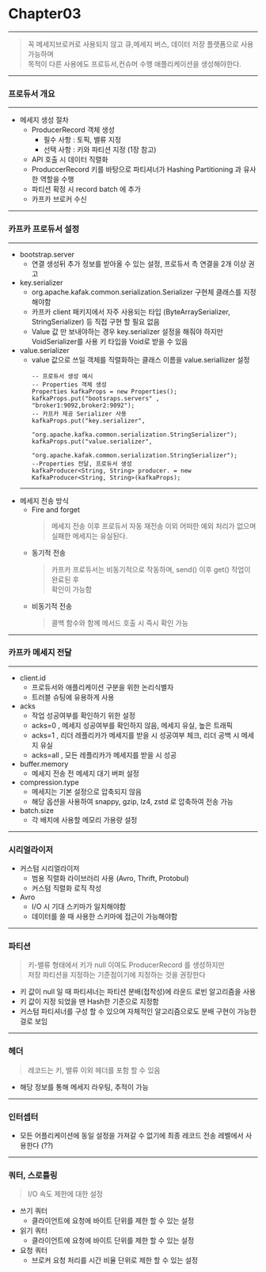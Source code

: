 # Chapter03

---
> 꼭 메세지브로커로 사용되지 않고 큐,메세지 버스, 데이터 저장 플랫폼으로 사용 가능하며   
> 목적이 다른 사용에도 프로듀서,컨슈머 수행 애플리케이션을 생성해야한다.

---
### 프로듀서 개요

---
- 메세지 생성 절차
    - ProducerRecord 객체 생성 
      - 필수 사항 : 토픽, 밸류 지정
      - 선택 사항 : 키와 파티션 지정 (1장 참고)
    - API 호출 시 데이터 직렬화
    - ProduccerRecord 키를 바탕으로 파티셔너가 Hashing Partitioning 과 유사한 역할을 수행
    - 파티션 확정 시 record batch 에 추가
    - 카프카 브로커 수신
---
### 카프카 프로듀서 설정

---

- bootstrap.server
    - 연결 생성뒤 추가 정보를 받아올 수 있는 설정, 프로듀서 측 연결을 2개 이상 권고
- key.serializer
    - org.apache.kafak.common.serialization.Serializer 구현체 클래스를 지정해야함
    - 카프카 client 패키지에서 자주 사용되는 타입 (ByteArraySerializer, StringSerializer) 등 직접 구현 할 필요 없음
    - Value 값 만 보내야하는 경우 key.serializer 설정을 해줘야 하지만 VoidSerializer를 사용 키 타입을 Void로 받을 수 있음
- value.serializer
  - value 값으로 쓰일 객체를 직렬화하는 클래스 이름을 value.seriallizer 설정
    ```
    -- 프로듀서 생성 예시
    -- Properties 객체 생성
    Properties kafkaProps = new Properties();
    kafkaProps.put("bootsraps.servers" , "broker1:9092,broker2:9092");
    -- 카프카 제공 Serializer 사용
    kafkaProps.put("key.serializer",
            "org.apache.kafka.common.serialization.StringSerializer");
    kafkaProps.put("value.serializer",
            "org.apache.kafak.common.serialization.StringSerializer");
    --Properties 전달, 프로듀서 생성
    kafkaProducer<String, String> producer. = new KafkaProducer<String, String>(kafkaProps);
    ```
  ---
- 메세지 전송 방식
    - Fire and forget
        > 메세지 전송 이후 프로듀서 자동 재전송 이외 어떠한 예외 처리가 없으며   
        실패한 메세지는 유실된다.
    - 동기적 전송
        > 카프카 프로듀서는 비동기적으로 작동하며, send() 이후 get() 작업이 완료된 후   
        확인이 가능함
    - 비동기적 전송
        > 콜백 함수와 함께 메서드 호출 시 즉시 확인 가능
---
### 카프카 메세지 전달

---
- client.id
  - 프로듀서와 애플리케이션 구분을 위한 논리식별자
  - 트러블 슈팅에 유용하게 사용
- acks
  - 작업 성공여부를 확인하기 위한 설정
  - acks=0 , 메세지 성공여부를 확인하지 않음, 메세지 유실, 높은 트래픽
  - acks=1 , 리더 레플리카가 메세지를 받을 시 성공여부 체크, 리더 공백 시 메세지 유실
  - acks=all , 모든 레플리카가 메세지를 받을 시 성공
- buffer.memory
  - 메세지 전송 전 메세지 대기 버퍼 설정
- compression.type
  - 메세지는 기본 설정으로 압축되지 않음
  - 해당 옵션을 사용하여 snappy, gzip, lz4, zstd 로 압축하여 전송 가능
- batch.size
  - 각 배치에 사용할 메모리 가용량 설정
---
### 시리얼라이저
- 커스텀 시리얼라이저
    - 범용 직렬화 라이브러리 사용 (Avro, Thrift, Protobul)
    - 커스텀 직렬화 로직 작성
- Avro
  - I/O 시 기대 스키마가 일치해야함
  - 데이터를 쓸 때 사용한 스키마에 접근이 가능해야함
---
### 파티션


> 키-밸류 형태에서 키가 null 이여도 ProducerRecord 를 생성하지만   
> 저장 파티션을 지정하는 기준점이기에 지정하는 것을 권장한다

- 키 값이 null 일 때 파티셔너는 파티션 분배(접착성)에 라운드 로빈 알고리즘을 사용
- 키 값이 지정 되었을 땐 Hash한 기준으로 지정함
- 커스텀 파티셔너를 구성 할 수 있으며 자체적인 알고리즘으로도 분배 구현이 가능한걸로 보임
---
### 헤더
> 레코드는 키, 밸류 이외 헤더를 포함 할 수 있음
- 해당 정보를 통해 메세지 라우팅, 추적이 가능
---
### 인터셉터
- 모든 어플리케이션에 동일 설정을 가져갈 수 없기에 최종 레코드 전송 레벨에서 사용한다 (??) 
---
### 쿼터, 스로틀링
> I/O 속도 제한에 대한 설정
- 쓰기 쿼터
  - 클라이언트에 요청에 바이트 단위를 제한 할 수 있는 설정
- 읽기 쿼터
  - 클라이언트에 요청에 바이트 단위를 제한 할 수 있는 설정
- 요청 쿼터
  - 브로커 요청 처리를 시간 비율 단위로 제한 할 수 있는 설정








